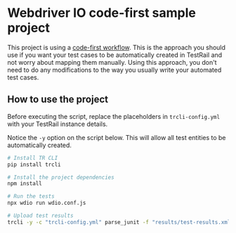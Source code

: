 # Webdriver IO code-first sample project

This project is using a [code-first workflow](https://support.testrail.com/hc/en-us/articles/12609674354068-Code-first-workflow). This is the approach you should use if you want your test cases to be automatically created in TestRail and not worry about mapping them manually. 
Using this approach, you don't need to do any modifications to the way you usually write your automated test cases. 

## How to use the project

Before executing the script, replace the placeholders in `trcli-config.yml` with your TestRail instance details.

Notice the `-y` option on the script below. This will allow all test entities to be automatically created.

```sh
# Install TR CLI
pip install trcli

# Install the project dependencies
npm install

# Run the tests
npx wdio run wdio.conf.js

# Upload test results
trcli -y -c "trcli-config.yml" parse_junit -f "results/test-results.xml" --title "Automation Example - WebdriverIO"
```
